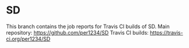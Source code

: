 SD
==========
This branch contains the job reports for Travis CI builds of SD.
Main repository: https://github.com/per1234/SD
Travis CI builds: https://travis-ci.org/per1234/SD
